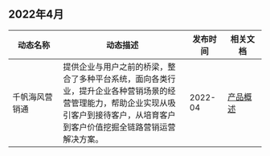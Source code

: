 ## 2022年4月

<table >
<thead>
<tr>
<th width="20%">动态名称</th>
<th width="50%">动态描述</th> 
<th width="15%">发布时间</th>
<th width="15%">相关文档</th>
</tr>
</thead>
<tbody><tr>
<td>千帆海风营销通</td>
<td >提供企业与用户之前的桥梁，整合了多种平台系统，面向各类行业，提升企业各种营销场景的经营管理能力，帮助企业实现从吸引客户到接待客户，从培育客户到客户价值挖掘全链路营销运营解决方案。</td>
<td>2022-04</td>
<td><a href="https://cloud.tencent.com/document/product/1578/72203">产品概述</a></td>
</tr>
</tbody></table>
